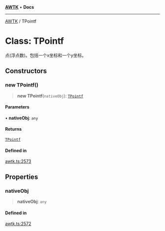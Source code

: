 [**AWTK**](../README.md) • **Docs**

***

[AWTK](../globals.md) / TPointf

# Class: TPointf

点(浮点数)。包括一个x坐标和一个y坐标。

## Constructors

### new TPointf()

> **new TPointf**(`nativeObj`): [`TPointf`](TPointf.md)

#### Parameters

• **nativeObj**: `any`

#### Returns

[`TPointf`](TPointf.md)

#### Defined in

[awtk.ts:2573](https://github.com/zlgopen/awtk-binding/blob/1e0945ae06a2e3b3a4ad0ffa625288088a8ac5d4/tools/code_gen/js/output/awtk.ts#L2573)

## Properties

### nativeObj

> **nativeObj**: `any`

#### Defined in

[awtk.ts:2572](https://github.com/zlgopen/awtk-binding/blob/1e0945ae06a2e3b3a4ad0ffa625288088a8ac5d4/tools/code_gen/js/output/awtk.ts#L2572)
